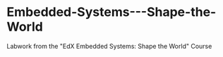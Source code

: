 # Embedded-Systems---Shape-the-World
Labwork from the "EdX Embedded Systems: Shape the World" Course
